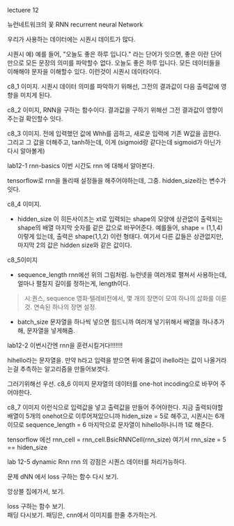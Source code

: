 lectuere 12 

뉴런네트워크의 꽃 RNN recurrent neural Network

우리가 사용하는 데이터에는 시퀀시 데이트가 많다. 

시퀀시 예) 예를 들어, "오늘도 좋은 하루 입니다." 라는 단어가 잇으면, 좋은 이란 단어만으로 모든 문장의 의미를 파악할수 없다. 오늘도 좋은 하루 입니다. 모든 데이터들을 이해해야 문자을 이해할수 있다.  이런것이 시퀀시 데이타이다. 

c8_1 이미지. 
시퀀시 데이터 의미를 파악하기 위해선, 그전의 결과값이 다음 출력값에 영향을 미치게 된다. 

c8_2 이미지, 
RNN을 구하는 함수이다. 
결과값을 구하기 위해선 그전 결과값이 영향이 주는걸 확인할수 잇다. 

c8_3 이미지. 
전에 입력했던 값에 Whh를 곱하고, 새로운 입력에 기존 W값을 곱한다. 
그리고 그 값을 더해주고, tanh하는데, 이게 (sigmoid랑 같다는데 sigmoid가 아닌가 다시 알아볼게)

lab12-1 rnn-basics
이번 시간도 rnn 에 대해서 알아본다. 

tensorflow로 rnn을 돌리때 설정들을 해주어야하는데, 그중. hidden_size라는 변수가 잇다. 

c8_4 이미지. 

* hidden_size
이 히든사이즈는 xt로 입력되는 shape의 모양에 상관없이 출력되는 shape의 배열 마지막 숫자를 같은 값으로 바꾸어준다. 
예를들어, shape = (1,1,4) 이렇게 있는데, 출력은 shape(1,1,2) 이런 형태다. 여기서 다른 값들은 상관없지만, 마지막 2의 값은 hidden size와 같은 값이다. 

c8_5이미지
* sequence_length
rnn에선 위의 그림처럼. 뉴런넷을 여러개로 펼쳐서 사용하는데, 얼마나 펼칠지 길이를 정하는게, length이다.

>시ː퀀스, sequence
영화·텔레비전에서, 몇 개의 장면이 모여 하나의 삽화를 이룬 것. 연속된 하나의 장면 설정.

* batch_size 
  문자열을 하나씩 넣으면 힘드니까 여러개 넣기위해서 배열을 하나추가해, 문자열을 넣게해줌.


lab12-2
이번시간엔 rnn을 훈련시킬거다!!!!!!!

hihello라는 문자열을. 만약 h라고 입력을 받으면 뒤에 올값이 ihello라는 값이 나올거라는걸 추측하는 알고리즘을 만들어보겟다. 

그러기위해선 우선. 
c8_6 이미지
문자열의 데이터를 one-hot incoding으로 바꾸어 주어야한다. 

c8_7 이미지 
이런식으로 입력값을 넣고 출력값을 만들어 주어야한다. 
지금 출력되야할 배열이 5개의 onehot으로 이루어져있으니까 hiden_size = 5로 해주고, 
시퀀시는 6개 이므로 sequence_length = 6
마지막으로 문자열이 hihello하나니까 1로 해준다. 

tensorflow 에선 rnn_cell = rnn_cell.BsicRNNCell(rnn_size)
여기서 rnn_size = 5 == hiden_size


lab 12-5 dynamic Rnn
rnn 의 강점은 시퀀스 데이터를 처리가능하다. 

문제 dNN 에서 loss 구하는 함수 다시 보기. 


앙상블 집에가서, 보기. 

loss 구하는 함수 보기.                                       
패딩 다시보기. 패딩은, cnn에서 이미지를 한줄 추가하는거. 
                                              